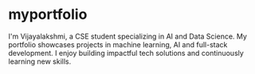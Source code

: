 # myportfolio
I'm Vijayalakshmi, a CSE student specializing in AI and Data Science. My portfolio showcases projects in machine learning, AI and full-stack development. I enjoy building impactful tech solutions and continuously learning new skills.
